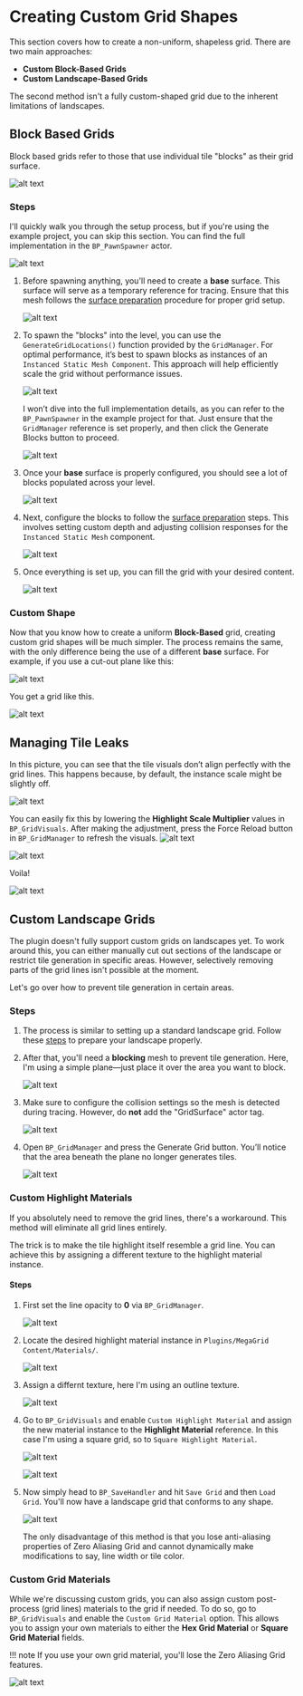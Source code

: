 # Creating Custom Grid Shapes

This section covers how to create a non-uniform, shapeless grid. There are two main approaches:  

- **Custom Block-Based Grids**  
- **Custom Landscape-Based Grids**  

The second method isn't a fully custom-shaped grid due to the inherent limitations of landscapes.

## Block Based Grids

Block based grids refer to those that use individual tile "blocks" as their grid surface.

![alt text](<../images/MegaGrid - BlockBasedGrid - frame at 1m8s.jpg>)

### Steps

I'll quickly walk you through the setup process, but if you're using the example project, you can skip this section. You can find the full implementation in the ``BP_PawnSpawner`` actor.

![alt text](<../images/bp-pawnspawner directory.png>)

1. Before spawning anything, you'll need to create a **base** surface. This surface will serve as a temporary reference for tracing. Ensure that this mesh follows the [surface preparation](../getting-started/introduction.md#level-grid-creation) procedure for proper grid setup.

    ![alt text](<../images/base surface.png>)

2. To spawn the "blocks" into the level, you can use the `GenerateGridLocations()` function provided by the `GridManager`. For optimal performance, it’s best to spawn blocks as instances of an `Instanced Static Mesh Component`. This approach will help efficiently scale the grid without performance issues.

    ![alt text](<../images/spawning blocks.png>)

    I won’t dive into the full implementation details, as you can refer to the `BP_PawnSpawner` in the example project for that. Just ensure that the `GridManager` reference is set properly, and then click the <span class="highlight-box-settings">Generate Blocks</span> button to proceed.

    ![alt text](<../images/Screenshot 2025-02-21 104802.png>)

3. Once your **base** surface is properly configured, you should see a lot of blocks populated across your level.

    ![alt text](<../images/Screenshot 2025-02-21 104746.png>)

4. Next, configure the blocks to follow the [surface preparation](../getting-started/introduction.md#level-grid-creation) steps. This involves setting custom depth and adjusting collision responses for the ``Instanced Static Mesh`` component.

    ![alt text](<../images/Screenshot 2025-02-21 105830.png>)

5. Once everything is set up, you can fill the grid with your desired content.

    ![alt text](<../images/Screenshot 2025-02-21 110107.png>)

### Custom Shape

Now that you know how to create a uniform **Block-Based** grid, creating custom grid shapes will be much simpler. The process remains the same, with the only difference being the use of a different **base** surface. For example, if you use a cut-out plane like this:

![alt text](<../images/Screenshot 2025-02-21 110546.png>)

You get a grid like this.

![alt text](<../images/Screenshot 2025-02-21 110636.png>)

## Managing Tile Leaks

In this picture, you can see that the tile visuals don’t align perfectly with the grid lines. This happens because, by default, the instance scale might be slightly off.

![alt text](<../images/Screenshot 2025-02-21 115346.png>)

You can easily fix this by lowering the **Highlight Scale Multiplier** values in `BP_GridVisuals`. After making the adjustment, press the <span class="highlight-box-settings">Force Reload</span> button in `BP_GridManager` to refresh the visuals.
![alt text](<../images/Screenshot 2025-02-21 115516.png>)

![alt text](<../images/Screenshot 2025-02-21 115549.png>)

Voila!

![alt text](<../images/Screenshot 2025-02-21 115538.png>)

## Custom Landscape Grids

The plugin doesn't fully support custom grids on landscapes yet. To work around this, you can either manually cut out sections of the landscape or restrict tile generation in specific areas. However, selectively removing parts of the grid lines isn't possible at the moment.  

Let's go over how to prevent tile generation in certain areas.

### Steps

1. The process is similar to setting up a standard landscape grid. Follow these [steps](../getting-started/introduction.md#level-grid-creation) to prepare your landscape properly.

2. After that, you'll need a **blocking** mesh to prevent tile generation. Here, I'm using a simple plane—just place it over the area you want to block.

    ![alt text](<../images/Screenshot 2025-02-21 140117.png>)

3. Make sure to configure the collision settings so the mesh is detected during tracing. However, do **not** add the "GridSurface" actor tag.

    ![alt text](<../images/Screenshot 2025-02-21 140311.png>)

4. Open ``BP_GridManager`` and press the <span class="highlight-box-settings">Generate Grid</span> button. You’ll notice that the area beneath the plane no longer generates tiles.

    ![alt text](<../images/Screenshot 2025-02-21 140428.png>)

### Custom Highlight Materials

If you absolutely need to remove the grid lines, there's a workaround. This method will eliminate all grid lines entirely.  

The trick is to make the tile highlight itself resemble a grid line. You can achieve this by assigning a different texture to the highlight material instance.

#### Steps

1. First set the line opacity to **0** via ``BP_GridManager``.

    ![alt text](<../images/Screenshot 2025-02-21 145400.png>)

2. Locate the desired highlight material instance in ``Plugins/MegaGrid Content/Materials/``.
    
    ![alt text](<../images/Screenshot 2025-02-21 144322.png>)

3. Assign a differnt texture, here I'm using an outline texture.

    ![alt text](<../images/Screenshot 2025-02-21 144336.png>)

4. Go to ``BP_GridVisuals`` and enable ``Custom Highlight Material`` and assign the new material instance to the **Highlight Material** reference. In this case I'm using a square grid, so to ``Square Highlight Material``.

    ![alt text](<../images/Screenshot 2025-02-21 144358.png>)
    
    ![alt text](<../images/Screenshot 2025-02-21 144426.png>)

5. Now simply head to ``BP_SaveHandler`` and hit ``Save Grid`` and then ``Load Grid``. You'll now have a landscape grid that conforms to any shape.

    ![alt text](<../images/Screenshot 2025-02-21 143805.png>)

    The only disadvantage of this method is that you lose anti-aliasing properties of Zero Aliasing Grid and cannot dynamically make modifications to say, line width or tile color. 


### Custom Grid Materials

While we're discussing custom grids, you can also assign custom post-process (grid lines) materials to the grid if needed. To do so, go to ``BP_GridVisuals`` and enable the ``Custom Grid Material`` option. This allows you to assign your own materials to either the **Hex Grid Material** or **Square Grid Material** fields.

!!! note
    If you use your own grid material, you'll lose the Zero Aliasing Grid features.

![alt text](<../images/Screenshot 2025-02-21 151055.png>)